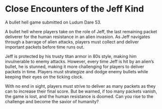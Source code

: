 # Close Encounters of the Jeff Kind
A bullet hell game submitted on Ludum Dare 53.

A bullet hell where players take on the role of Jeff, the last remaining packet deliverer for the human resistance in an alien invasion. As Jeff navigates through a barrage of alien attacks, players must collect and deliver important packets before time runs out.

Jeff is protected by his trusty titan armor in 80s style, making him invulnerable to enemy attacks. However, every time Jeff is hit by an alien’s bullet, he is stunned, making it more challenging for players to deliver packets in time. Players must strategize and dodge enemy bullets while keeping their eyes on the ticking clock.

With no end in sight, players must strive to deliver as many packets as they can to increase their final score. But be warned, if too many packets vanish, the game is lost, and the human resistance is doomed. Can you rise to the challenge and become the savior of humanity?
